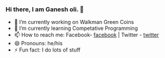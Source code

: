 ### Hi there, I am Ganesh oli. 👋


- 🔭 I’m currently working on Walkman Green Coins
- 🌱 I’m currently learning Competative Programming
- 📫 How to reach me: Facebook- <a href="https://www.facebook.com/oli123g">facebook</a> | Twitter - <a href="https://twitter.com/kabadigone">twitter</a>
- 😄 Pronouns: he/his
- ⚡ Fun fact: I do lots of stuff


<!--<img src="https://github-readme-stats.vercel.app/api?username=Ganesholi11&&show_icons=true&title_color=ffffff&icon_color=bb2acf&text_color=daf7dc&bg_color=151515"/>-->
